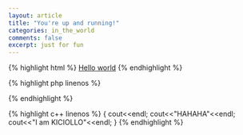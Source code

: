 ```yaml
---
layout: article
title: "You're up and running!"
categories: in_the_world
comments: false
excerpt: just for fun
---
```

{% highlight html %}
<a href="#">Hello world</a>
{% endhighlight %}

{% highlight php linenos %}
<?php
  print("Hello {$world}");
  ?>
{% endhighlight %}

{% highlight c++ linenos %}
{
    cout<<endl;
    cout<<"HAHAHA"<<endl;
    cout<<"I am KICIOLLO"<<endl;
}
{% endhighlight %}
